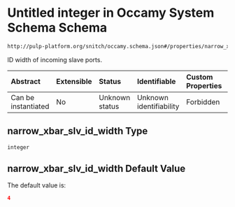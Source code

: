 # Untitled integer in Occamy System Schema Schema

```txt
http://pulp-platform.org/snitch/occamy.schema.json#/properties/narrow_xbar_slv_id_width
```

ID width of incoming slave ports.

| Abstract            | Extensible | Status         | Identifiable            | Custom Properties | Additional Properties | Access Restrictions | Defined In                                                       |
| :------------------ | :--------- | :------------- | :---------------------- | :---------------- | :-------------------- | :------------------ | :--------------------------------------------------------------- |
| Can be instantiated | No         | Unknown status | Unknown identifiability | Forbidden         | Allowed               | none                | [occamy.schema.json*](occamy.schema.json "open original schema") |

## narrow_xbar_slv_id_width Type

`integer`

## narrow_xbar_slv_id_width Default Value

The default value is:

```json
4
```
